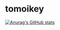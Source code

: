 # tomoikey
[![Anurag's GitHub stats](https://github-readme-stats.vercel.app/api?username=tomoikey)](https://github.com/tomoikey/github-readme-stats)
